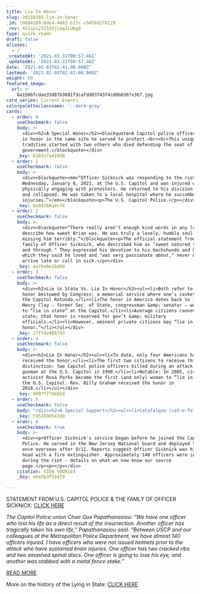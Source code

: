 ```yaml
---
title: Lie In Honor
slug: 20210203-lie-in-honor
_id: 16604189-6de4-4842-b12c-c9458d278229
_rev: 45Isps23253Yjlaq2LUNgQ
type: quick_reads
draft: false
aliases:
  - /
_createdAt: '2021-03-31T00:57:46Z'
_updatedAt: '2021-03-31T00:57:46Z'
date: '2021-02-03T02:41:00.000Z'
lastmod: '2021-02-03T02:41:00.000Z'
weight: 50
featured_image:
  url: >-
    6a1586fcdae33d87b3681f3cafdd03f43f4cd0b8367x367.jpg
card_series: Current Events
colorpaletteclassname: '--dark-gray'
cards:
  - order: 0
    useCheckmark: false
    body: >-
      <div><h2>A Special Honor</h2><blockquote>A Capitol police officer will lie
      in honor in the same site he served to protect.<br><br>This unique
      tradition started with two others who died defending the seat of
      government.</blockquote></div>
    _key: 6102e7ad19d8
  - order: 1
    useCheckmark: false
    body: >-
      <div><blockquote><em>“Officer Sicknick was responding to the riots on
      Wednesday, January 6, 2021, at the U.S. Capitol and was injured while
      physically engaging with protesters. He returned to his division office
      and collapsed. He was taken to a local hospital where he succumbed to his
      injuries.”</em></blockquote><p>The U.S. Capitol Police.</p></div>
    _key: 0e8d1b8a4cf4
  - order: 2
    useCheckmark: false
    body: >-
      <div><blockquote>“There really aren’t enough kind words in any language to
      describe how sweet Brian was. He was truly a lovely, humble soul. We are
      missing him terribly.”</blockquote><p>The official statement from the
      family of Officer Sicknick, who described him as "sweet natured through
      and through." They expressed his devotion to his dachshunds and his job,
      which they said he loved and "was very passionate about," never wanting to
      arrive late or call in sick.</p></div>
    _key: 4a76a6e1bd80
  - order: 3
    useCheckmark: false
    body: >-
      <div><h2>Lie in State Vs. Lie In Honor</h2><ul><li>Both refer to a special
      honor bestowed by Congress: a memorial service where one’s casket sits in
      the Capitol Rotunda.</li><li>The honor in America dates back to 1852 when
      Henry Clay – former Sec. of State, congressman &amp; senator – was first
      to “lie in state” at the Capitol.</li><li>Average citizens cannot lie in
      state; that honor is reserved for gov’t &amp; military
      officials.</li><li>However, eminent private citizens may “lie in
      honor.”</li></ul></div>
    _key: 17f7de488743
  - order: 4
    useCheckmark: false
    body: >-
      <div><h2>Lie In Honor</h2><ul><li>To date, only four Americans have
      received the honor.</li><li>The first two citizens to receive this special
      distinction: two Capitol police officers killed during an attack by a
      gunman at the U.S. Capitol in 1998.</li><li>Notable: In 2005, civil rights
      activist Rosa Parks became the first (and only) woman to “lie in honor” in
      the U.S. Capitol. Rev. Billy Graham received the honor in
      2018.</li></ul></div>
    _key: 8097f776602d
  - order: 5
    useCheckmark: false
    body: "<div><h2>A Special Support</h2><ul><li>Catafalque (cat-e-falk):\_a frame that supports a coffin.</li><li>Pres. Lincoln’s catafalque used after his assassination has held most of the coffins that have lain in state.</li><li>The catafalque has had minor restorations since 1865 (retrofitted to hold larger coffins, drapery replaced), but it remains like the original for the most part.</li></ul></div>"
    _key: 7d51098543d0
  - order: 6
    useCheckmark: true
    body: >-
      <div><p>Officer Sicknick's service began before he joined the Capitol
      Police. He served in the New Jersey National Guard and deployed twice,
      once overseas after 9/11. Reports suggest Officer Sicknick was hit in the
      head with a fire extinguisher. Approximately 140 officers were injured
      during the riot - details on what we now know our source
      page.</p><p></p></div>
    citation: VIEW SOURCES
    _key: ebe5b3f544f9

---
```

STATEMENT FROM U.S. CAPITOL POLICE & THE FAMLY OF OFFICER SICKNICK: [CLICK HERE](https://www.uscp.gov/media-center/press-releases/loss-uscp-colleague-brian-d-sicknick)

_The Capitol Police union Chair Gus Papathanasiou: “We have one officer who lost his life as a direct result of the insurrection. Another officer has tragically taken his own life,” Papathanasiou said. “Between USCP and our colleagues at the Metropolitan Police Department, we have almost 140 officers injured. I have officers who were not issued helmets prior to the attack who have sustained brain injuries. One officer has two cracked ribs and two smashed spinal discs. One officer is going to lose his eye, and another was stabbed with a metal fence stake.”_

[READ MORE](https://www.npr.org/sections/insurrection-at-the-capitol/2021/01/27/961268306/unconscionable-capitol-police-union-says-leadership-failed-officers-in-riot)

More on the history of the Lying in State: [CLICK HERE](https://www.aoc.gov/what-we-do/programs-ceremonies/lying-in-state-honor)